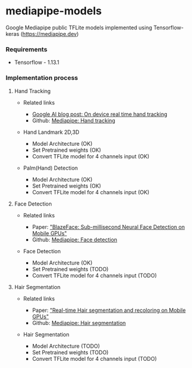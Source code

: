 # mediapipe-models
Google Mediapipe public TFLite models implemented using Tensorflow-keras (https://mediapipe.dev)

### Requirements
- Tensorflow - 1.13.1

### Implementation process
1. Hand Tracking
    * Related links
        - [Google AI blog post: On device real time hand tracking](https://ai.googleblog.com/2019/08/on-device-real-time-hand-tracking-with.html)
        - Github: [Mediapipe: Hand tracking](https://github.com/google/mediapipe/blob/master/mediapipe/docs/hand_tracking_mobile_gpu.md)

    * Hand Landmark 2D,3D
        - Model Architecture (OK)
        - Set Pretrained weights (OK)
        - Convert TFLite model for 4 channels input (OK)
    
    * Palm(Hand) Detection
        - Model Architecture (OK)
        - Set Pretrained weights (OK)
        - Convert TFLite model for 4 channels input (OK)

2. Face Detection
    * Related links
        - Paper: ["BlazeFace: Sub-millisecond Neural Face Detection on Mobile GPUs"](https://arxiv.org/abs/1907.05047)
        - Github: [Mediapipe: Face detection](https://github.com/google/mediapipe/blob/master/mediapipe/docs/face_detection_mobile_gpu.md)

    * Face Detection
        - Model Architecture (OK)
        - Set Pretrained weights (TODO)
        - Convert TFLite model for 4 channels input (TODO)

3. Hair Segmentation
    * Related links
        - Paper: ["Real-time Hair segmentation and recoloring on Mobile GPUs"](https://arxiv.org/abs/1907.06740)
        - Github: [Mediapipe: Hair segmentation](https://github.com/google/mediapipe/blob/master/mediapipe/docs/hair_segmentation_mobile_gpu.md)

    * Hair Segmentation
        - Model Architecture (TODO)
        - Set Pretrained weights (TODO)
        - Convert TFLite model for 4 channels input (TODO)
